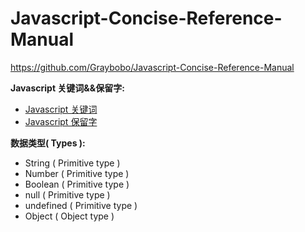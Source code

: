 Javascript-Concise-Reference-Manual
===================================

<https://github.com/Graybobo/Javascript-Concise-Reference-Manual>

**Javascript 关键词&&保留字:**

  - [Javascript 关键词](/Keywords/Keywords.md)
  - [Javascript 保留字](/Reserved/Reserved-words.md)

**数据类型( Types ):**

  - String ( Primitive type )
  - Number ( Primitive type )
  - Boolean ( Primitive type )
  - null ( Primitive type )
  - undefined ( Primitive type )
  - Object ( Object type )
